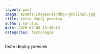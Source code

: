 ```yaml
---
layout: post
image: assets/images/sandbox-gnulinux.jpg
title: teste deply preview
author: marllus
date: 2020-07-04 12:20:12
categories: tecnologia
---
```

teste deploy preview